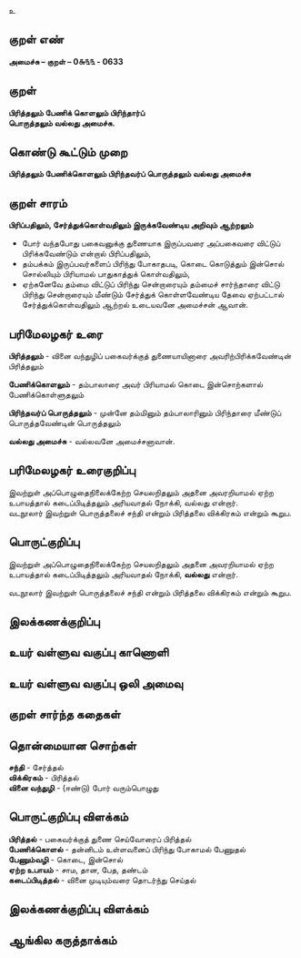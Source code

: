உ

## குறள் எண் 

**அமைச்சு – குறள் – 0௬௩௩ - 0633**  

## குறள் 

**பிரித்தலும் பேணிக் கொளலும் பிரிந்தார்ப்  
பொருத்தலும் வல்லது அமைச்சு.**  

## கொண்டு கூட்டும் முறை

**பிரித்தலும் பேணிக்கொளலும் பிரிந்தவர்ப் பொருத்தலும் வல்லது அமைச்சு**

## குறள் சாரம் 

**பிரிப்பதிலும், சேர்த்துக்கொள்வதிலும் இருக்கவேண்டிய அறிவும் ஆற்றலும்**  
* போர் வந்தபோது பகைவனுக்கு துணையாக இருப்பவரை அப்பகைவரை விட்டுப் பிரிக்கவேண்டும் என்றால் பிரிப்பதிலும்,    
* தம்பக்கம் இருப்பவர்களைப் பிரிந்து போகாதபடி, கொடை கொடுத்தும் இன்சொல் சொல்லியும் பிரியாமல் பாதுகாத்துக் கொள்வதிலும்,   
* ஏற்கனேவே தம்மை விட்டுப் பிரிந்து சென்றாரையும் தம்மைச் சார்ந்தாரை விட்டு பிரிந்து சென்றாரையும் மீண்டும் சேர்த்துக் கொள்ளவேண்டிய தேவை ஏற்பட்டால் சேர்த்துக்கொள்வதிலும் ஆற்றல் உடையவனே அமைச்சன் ஆவான்.  

## பரிமேலழகர் உரை

**பிரித்தலும்** - வினை வந்துழிப் பகைவர்க்குத் துணையாயினாரை அவரிற்பிரிக்கவேண்டின் பிரித்தலும்  

**பேணிக்கொளலும்** - தம்பாலாரை அவர் பிரியாமல் கொடை இன்சொற்களால் பேணிக்கொள்ளுதலும்  

**பிரிந்தவர்ப் பொருத்தலும்** - முன்னே தம்மினும் தம்பாலாரினும் பிரிந்தாரை மீண்டுப் பொருத்தவேண்டின் பொருத்தலும்  

**வல்லது அமைச்சு** - வல்லவனே அமைச்சனாவான். 

## பரிமேலழகர் உரைகுறிப்பு   

இவற்றுள் அப்பொழுதைநிலைக்கேற்ற செயலறிதலும் அதனை அவரறியாமல் ஏற்ற உபாயத்தால் கடைப்பிடித்தலும் அரியவாதல் நோக்கி, வல்லது என்றார்.  
வடநூலார் இவற்றுள் பொருத்தலைச் சந்தி என்றும் பிரித்தலை விக்கிரகம் என்றும் கூறுப.    

## பொருட்குறிப்பு 

இவற்றுள் அப்பொழுதைநிலைக்கேற்ற செயலறிதலும் அதனை அவரறியாமல் ஏற்ற உபாயத்தால் கடைப்பிடித்தலும் அரியவாதல் நோக்கி, **வல்லது** என்றார்.  

வடநூலார் இவற்றுள் பொருத்தலைச் சந்தி என்றும் பிரித்தலை விக்கிரகம் என்றும் கூறுப.     

## இலக்கணக்குறிப்பு  


## உயர் வள்ளுவ வகுப்பு காணொளி


## உயர் வள்ளுவ வகுப்பு ஒலி அமைவு 

 
## குறள் சார்ந்த கதைகள் 


## தொன்மையான சொற்கள்

**சந்தி** - சேர்த்தல்  
**விக்கிரகம்** - பிரித்தல்  
**வினை வந்துழி** - (ஈண்டு) போர் வரும்பொழுது  

## பொருட்குறிப்பு விளக்கம்

**பிரித்தல்** - பகைவர்க்குத் துணை செய்வோரைப் பிரித்தல்  
**பேணிக்கொளல்** - தன்னிடம் உள்ளவனைப் பிரிந்து போகாமல் பேணுதல்  
**பேணும்வழி** - கொடை, இன்சொல்  
**ஏற்ற உபாயம்** - சாம, தான, பேத, தண்டம்  
**கடைப்பிடித்தல்** - வினை முடியும்வரை தொடர்ந்து செய்தல்  

## இலக்கணக்குறிப்பு விளக்கம்


## ஆங்கில கருத்தாக்கம் 



